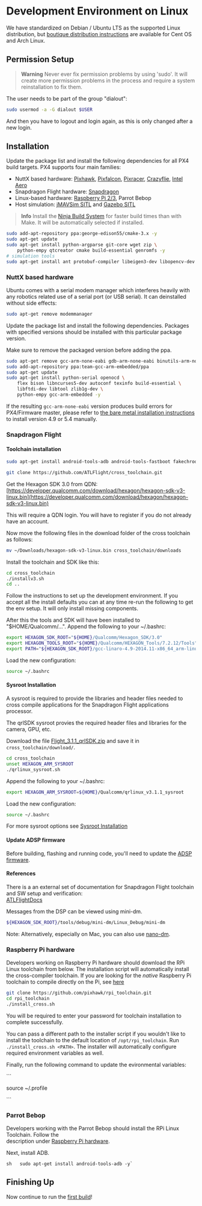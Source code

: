 # Development Environment on Linux

We have standardized on Debian / Ubuntu LTS as the supported Linux distribution, but [boutique distribution instructions](starting-installing-linux-boutique.md) are available for Cent OS and Arch Linux.

## Permission Setup

> **Warning** Never ever fix permission problems by using 'sudo'. It will create more permission problems in the process and require a system reinstallation to fix them.

The user needs to be part of the group "dialout":

```sh
sudo usermod -a -G dialout $USER
```

And then you have to logout and login again, as this is only changed after a new login.

## Installation

Update the package list and install the following dependencies for all PX4 build targets. PX4 supports four main families:

* NuttX based hardware: [Pixhawk](hardware-pixhawk.md), [Pixfalcon](hardware-pixfalcon.md),
  [Pixracer](hardware-pixracer.md), [Crazyflie](hardware-crazyflie2.md),
  [Intel Aero](hardware-intel-aero.md)
* Snapdragon Flight hardware: [Snapdragon](hardware-snapdragon.md)
* Linux-based hardware: [Raspberry Pi 2/3](hardware-rpi.md), Parrot Bebop
* Host simulation: [jMAVSim SITL](simulation-sitl.md) and [Gazebo SITL](simulation-gazebo.md)

> **Info** Install the [Ninja Build System](http://dev.px4.io/starting-installing-linux-boutique.html#ninja-build-system) for faster build times than with Make. It will be automatically selected if installed.

```sh
sudo add-apt-repository ppa:george-edison55/cmake-3.x -y
sudo apt-get update
sudo apt-get install python-argparse git-core wget zip \
    python-empy qtcreator cmake build-essential genromfs -y
# simulation tools
sudo apt-get install ant protobuf-compiler libeigen3-dev libopencv-dev openjdk-8-jdk openjdk-8-jre clang-3.5 lldb-3.5 -y
```

### NuttX based hardware

Ubuntu comes with a serial modem manager which interferes heavily with any robotics related use of a serial port \(or USB serial\). It can deinstalled without side effects:

```sh
sudo apt-get remove modemmanager
```

Update the package list and install the following dependencies. Packages with specified versions should be installed with this particular package version.

Make sure to remove the packaged version before adding the ppa.

```sh
sudo apt-get remove gcc-arm-none-eabi gdb-arm-none-eabi binutils-arm-none-eabi
sudo add-apt-repository ppa:team-gcc-arm-embedded/ppa
sudo apt-get update
sudo apt-get install python-serial openocd \
    flex bison libncurses5-dev autoconf texinfo build-essential \
    libftdi-dev libtool zlib1g-dev \
    python-empy gcc-arm-embedded -y
```

If the resulting `gcc-arm-none-eabi` version produces build errors for PX4/Firmware master, please refer to [the bare metal installation instructions](http://dev.px4.io/starting-installing-linux-boutique.html#toolchain-installation) to install version 4.9 or 5.4 manually.

### Snapdragon Flight

#### Toolchain installation

```sh
sudo apt-get install android-tools-adb android-tools-fastboot fakechroot fakeroot unzip xz-utils wget python python-empy -y
```

```sh
git clone https://github.com/ATLFlight/cross_toolchain.git
```

Get the Hexagon SDK 3.0 from QDN: [https://developer.qualcomm.com/download/hexagon/hexagon-sdk-v3-linux.bin](https://developer.qualcomm.com/download/hexagon/hexagon-sdk-v3-linux.bin)

This will require a QDN login. You will have to register if you do not already have an account.

Now move the following files in the download folder of the cross toolchain as follows:

```sh
mv ~/Downloads/hexagon-sdk-v3-linux.bin cross_toolchain/downloads
```

Install the toolchain and SDK like this:

```sh
cd cross_toolchain
./installv3.sh
cd ..
```

Follow the instructions to set up the development environment. If you accept all the install defaults you can at any time re-run the following to get the env setup. It will only install missing components.

After this the tools and SDK will have been installed to "$HOME/Qualcomm/...". Append the following to your ~/.bashrc:

```sh
export HEXAGON_SDK_ROOT="${HOME}/Qualcomm/Hexagon_SDK/3.0"
export HEXAGON_TOOLS_ROOT="${HOME}/Qualcomm/HEXAGON_Tools/7.2.12/Tools"
export PATH="${HEXAGON_SDK_ROOT}/gcc-linaro-4.9-2014.11-x86_64_arm-linux-gnueabihf_linux/bin:$PATH"
```

Load the new configuration:

```sh
source ~/.bashrc
```

#### Sysroot Installation

A sysroot is required to provide the libraries and header files needed to cross compile applications for the Snapdragon Flight applications processor.

The qrlSDK sysroot provies the required header files and libraries for the camera, GPU, etc.

Download the file [Flight\_3.1.1\_qrlSDK.zip](http://support.intrinsyc.com/attachments/download/690/Flight_3.1.1_qrlSDK.zip) and save it in `cross_toolchain/download/`.

```sh
cd cross_toolchain
unset HEXAGON_ARM_SYSROOT
./qrlinux_sysroot.sh
```

Append the following to your ~/.bashrc:

```sh
export HEXAGON_ARM_SYSROOT=${HOME}/Qualcomm/qrlinux_v3.1.1_sysroot
```

Load the new configuration:

```sh
source ~/.bashrc
```

For more sysroot options see [Sysroot Installation](https://github.com/ATLFlight/cross_toolchain/blob/sdk3/README.md#sysroot-installation)

#### Update ADSP firmware

Before building, flashing and running code, you'll need to update the [ADSP firmware](advanced-snapdragon.html#updating-the-adsp-firmware).

#### References

There is a an external set of documentation for Snapdragon Flight toolchain and SW setup and verification:  
[ATLFlightDocs](https://github.com/ATLFlight/ATLFlightDocs/blob/master/README.md)

Messages from the DSP can be viewed using mini-dm.

```sh
${HEXAGON_SDK_ROOT}/tools/debug/mini-dm/Linux_Debug/mini-dm
```

Note: Alternatively, especially on Mac, you can also use [nano-dm](https://github.com/kevinmehall/nano-dm).

### Raspberry Pi hardware

Developers working on Raspberry Pi hardware should download the RPi Linux toolchain from below. The installation script will automatically install the cross-compiler toolchain. If you are looking for the _native_ Raspberry Pi toolchain to compile directly on the Pi, see [here](http://dev.px4.io/hardware-pi2.html#native-builds-optional)

```sh
git clone https://github.com/pixhawk/rpi_toolchain.git
cd rpi_toolchain
./install_cross.sh
```

You will be required to enter your password for toolchain installation to complete successfully.

You can pass a different path to the installer script if you wouldn't like to install the toolchain to the default location of `/opt/rpi_toolchain`. Run `./install_cross.sh <PATH>`. The installer will automatically configure required environment variables as well.



Finally, run the following command to update the evironmental variables:

\`\`\`

source ~/.profile

\`\`\`

### Parrot Bebop

Developers working with the Parrot Bebop should install the RPi Linux Toolchain. Follow the  
description under [Raspberry Pi hardware](raspberry-pi-hardware).

Next, install ADB.

``sh  
sudo apt-get install android-tools-adb -y`  
``

## Finishing Up

Now continue to run the [first build](starting-building.md)!

